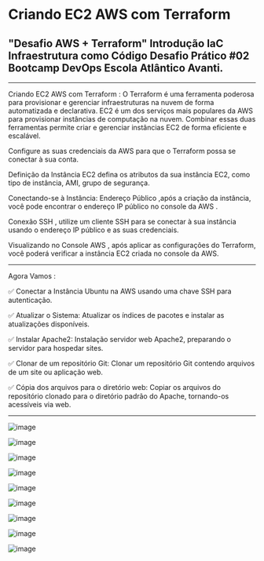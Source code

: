 # Criando EC2 AWS com Terraform

## "Desafio AWS + Terraform" Introdução IaC Infraestrutura como Código Desafio Prático #02 Bootcamp DevOps Escola Atlântico Avanti.
___________________________________________________________________

Criando EC2 AWS com Terraform : 
O Terraform é uma ferramenta poderosa para provisionar e gerenciar infraestruturas na nuvem de forma automatizada e declarativa. EC2 é um dos serviços mais populares da AWS para provisionar instâncias de computação na nuvem. Combinar essas duas ferramentas permite criar e gerenciar instâncias EC2 de forma eficiente e escalável.

Configure as suas credenciais da AWS para que o Terraform possa se conectar à sua conta.

Definição da Instância EC2 defina os atributos da sua instância EC2, como tipo de instância, AMI, grupo de segurança.

Conectando-se à Instância:
Endereço Público ,após a criação da instância, você pode encontrar o endereço IP público no console da AWS .

Conexão SSH , utilize um cliente SSH para se conectar à sua instância usando o endereço IP público e as suas credenciais.

Visualizando no Console AWS , após aplicar as configurações do Terraform, você poderá verificar a instância EC2 criada no console da AWS. 

___________________________________________________________________

Agora Vamos :

✅  Conectar a Instância Ubuntu na AWS usando uma chave SSH para autenticação.

✅  Atualizar o Sistema: Atualizar os índices de pacotes e instalar as atualizações disponíveis.

✅  Instalar Apache2: Instalação servidor web Apache2, preparando o servidor para hospedar sites.

✅  Clonar de um repositório Git: Clonar um repositório Git contendo arquivos de um site ou aplicação web.

✅  Cópia dos arquivos para o diretório web: Copiar os arquivos do repositório clonado para o diretório padrão do Apache, tornando-os acessíveis via web.
___________________________________________________________________


![image](https://github.com/user-attachments/assets/943a5873-64c6-40f1-bba8-85bf70e2da41)


![image](https://github.com/user-attachments/assets/ea1df47a-9b0d-4d9e-9d45-dc4e1d613e7c)


![image](https://github.com/user-attachments/assets/37b48b66-2fa2-4f64-b3f3-78848d181a12)


![image](https://github.com/user-attachments/assets/43e353e0-c169-4eb9-89e2-f9ff6990297d)


![image](https://github.com/user-attachments/assets/f7dfda82-84d0-424e-b6f3-cd6bc71f6b51)


![image](https://github.com/user-attachments/assets/9995ba15-a89d-4206-85c1-0608f426f263)


![image](https://github.com/user-attachments/assets/e758de33-f0d4-4c95-a0dc-4a00408673eb)


![image](https://github.com/user-attachments/assets/71ad07b4-407c-49fd-8a4a-9b7af5dc60f1)


![image](https://github.com/user-attachments/assets/d32f942f-ee6d-44ee-881e-71576754965f)








